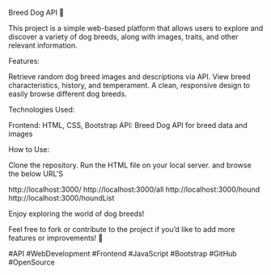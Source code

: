 
Breed Dog API 🐾

This project is a simple web-based platform that allows users to explore and discover a variety of dog breeds, along with images, traits, and other relevant information.

Features:

Retrieve random dog breed images and descriptions via API.
View breed characteristics, history, and temperament.
A clean, responsive design to easily browse different dog breeds.


Technologies Used:

Frontend: HTML, CSS, Bootstrap
API: Breed Dog API for breed data and images


How to Use:

Clone the repository.
Run the HTML file on your local server.
and browse the below URL'S

http://localhost:3000/
http://localhost:3000/all
http://localhost:3000/hound
http://localhost:3000/houndList

Enjoy exploring the world of dog breeds!

Feel free to fork or contribute to the project if you’d like to add more features or improvements! 🚀

#API #WebDevelopment #Frontend #JavaScript #Bootstrap #GitHub #OpenSource
